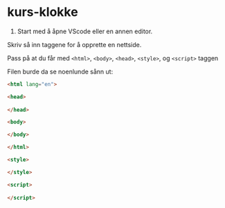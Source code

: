# kurs-klokke


1. Start med å åpne VScode eller en annen editor.

Skriv så inn taggene for å opprette en nettside. 

Pass på at du får med `<html>`, `<body>`, `<head>`, `<style>`, og `<script>` taggen

Filen burde da se noenlunde sånn ut:
```html
<html lang="en">

<head>
  
</head>

<body>

</body>

</html>

<style>

</style>

<script>
    
</script>

```


